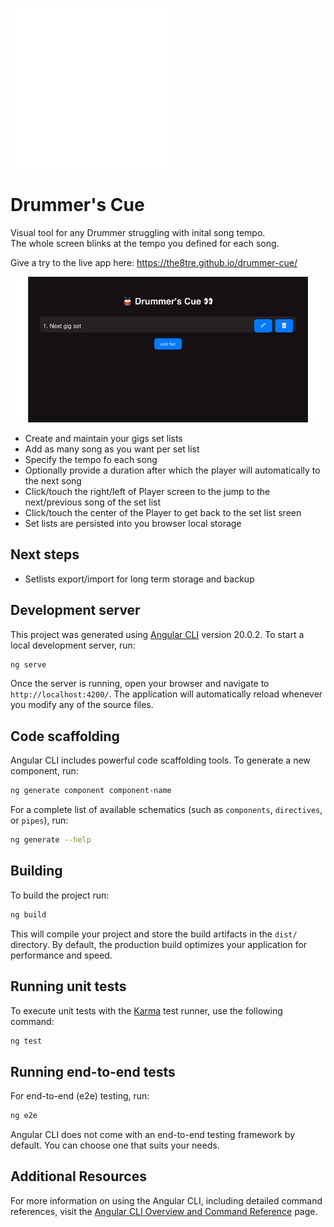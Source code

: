 ![logo](./src/assets/icons/logo-white.svg)
# Drummer's Cue
Visual tool for any Drummer struggling with inital song tempo.  
The whole screen blinks at the tempo you defined for each song.

Give a try to the live app here: https://the8tre.github.io/drummer-cue/

![splash](splash.gif)

- Create and maintain your gigs set lists
- Add as many song as you want per set list
- Specify the tempo fo each song
- Optionally provide a duration after which the player will automatically to the next song
- Click/touch the right/left of Player screen to the jump to the next/previous song of the set list
- Click/touch the center of the Player to get back to the set list sreen
- Set lists are persisted into you browser local storage

## Next steps
- Setlists export/import for long term storage and backup 

## Development server
This project was generated using [Angular CLI](https://github.com/angular/angular-cli) version 20.0.2.
To start a local development server, run:

```bash
ng serve
```

Once the server is running, open your browser and navigate to `http://localhost:4200/`. The application will automatically reload whenever you modify any of the source files.

## Code scaffolding

Angular CLI includes powerful code scaffolding tools. To generate a new component, run:

```bash
ng generate component component-name
```

For a complete list of available schematics (such as `components`, `directives`, or `pipes`), run:

```bash
ng generate --help
```

## Building

To build the project run:

```bash
ng build
```

This will compile your project and store the build artifacts in the `dist/` directory. By default, the production build optimizes your application for performance and speed.

## Running unit tests

To execute unit tests with the [Karma](https://karma-runner.github.io) test runner, use the following command:

```bash
ng test
```

## Running end-to-end tests

For end-to-end (e2e) testing, run:

```bash
ng e2e
```

Angular CLI does not come with an end-to-end testing framework by default. You can choose one that suits your needs.

## Additional Resources

For more information on using the Angular CLI, including detailed command references, visit the [Angular CLI Overview and Command Reference](https://angular.dev/tools/cli) page.
